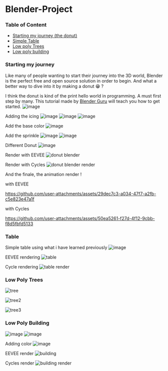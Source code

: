 # Blender-Project

### Table of Content
- [Starting my journey (the donut)](#starting-my-journey)
- [Simple Table](#table)
- [Low poly Trees](#low-poly-trees)
- [Low poly building](#low-poly-building)


### Starting my journey
Like many of people wanting to start their journey into the 3D world, Blender is the perfect free and open source solution in order to begin. And what a better way to dive into it by making a donut 😁 ?

I think the donut is kind of the print hello world in programming. A must first step by many.
This tutorial made by [Blender Guru](https://www.youtube.com/@blenderguru) will teach you how to get started.
![image](https://github.com/KoganeShiro/Blender-Projects/assets/126095786/2760584e-38d6-4a3c-971c-59f9028d6150)

Adding the icing
![image](https://github.com/user-attachments/assets/94cfe6bc-dca9-48c8-9e39-7ecfdeb909f6)
![image](https://github.com/user-attachments/assets/f6eabe9b-a0e5-4470-87c9-5c11e2d6a4e5)
![image](https://github.com/user-attachments/assets/18785379-4ade-42c0-847f-6c89e71d46fa)

Add the base color
![image](https://github.com/user-attachments/assets/75d2d858-fa5d-41f0-95da-1c7bc9d81cc5)

Add the sprinkle
![image](https://github.com/user-attachments/assets/637eb6ea-49d6-4245-a70f-60ff28926832)
![image](https://github.com/user-attachments/assets/e831d363-bf3b-41ca-ad97-861ee06f0fec)

Different Donut
![image](https://github.com/user-attachments/assets/2800856a-275e-491f-98d6-0110c6d8aa0f)

Render with EEVEE
![donut blender](https://github.com/user-attachments/assets/43affe81-8623-4247-9731-ffaccc4c0a1c)


Render with Cycles
![donut blender render](https://github.com/user-attachments/assets/3636d4c5-1458-424e-bd49-2099398474e6)


And the finale, the animation render !

with EEVEE

https://github.com/user-attachments/assets/29dec7c3-a034-47f7-a2fb-c5e823e47a1f



with Cycles


https://github.com/user-attachments/assets/50ea5261-f27d-4f12-9cbb-f8d5fbfd5133




### Table
Simple table using what i have learned previously
![image](https://github.com/user-attachments/assets/df212b92-dd41-4aac-90b2-96dadda1f18e)

EEVEE rendering
![table](https://github.com/user-attachments/assets/1c8e16f2-c6a4-48aa-95f9-2510b7266520)

Cycle rendering
![table render](https://github.com/user-attachments/assets/9c5e9cc8-8bd9-48f9-9c42-b383ed66ba27)



### Low Poly Trees
![tree](https://github.com/user-attachments/assets/68580d34-868f-43ba-80f5-36a0902aa2fe)

![tree2](https://github.com/user-attachments/assets/6184eb19-7eea-43b4-afe7-f5e70cb72eac)

![tree3](https://github.com/user-attachments/assets/a072488e-e1d7-4f3d-a326-9bfa7513878b)

### Low Poly Building
![image](https://github.com/user-attachments/assets/53beac0a-cceb-4d7c-978e-a8e21f56fb6e)
![image](https://github.com/user-attachments/assets/44e533ec-d502-45b8-84b7-5c8ee0526aba)

Adding color
![image](https://github.com/user-attachments/assets/7551ab47-61d7-4b93-a700-ebc1b303abb0)

EEVEE render
![building](https://github.com/user-attachments/assets/58372ec5-2bb7-4bf0-9cfc-f8704e651fb3)

Cycles render
![building render](https://github.com/user-attachments/assets/bc8cb101-aeb1-4371-bdf7-ab48b517f382)
